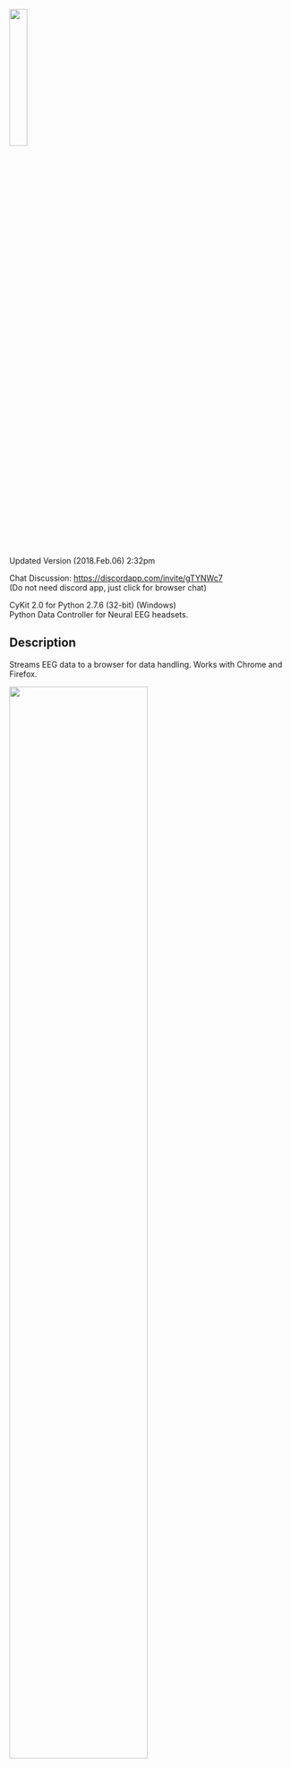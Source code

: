 <img src="https://github.com/CymatiCorp/CyKITv2/blob/gitImages/git-Images/CyKITv2.png" width=25% height=25% ><br>
Updated Version (2018.Feb.06) 2:32pm


Chat Discussion:
https://discordapp.com/invite/gTYNWc7 <br>
(Do not need discord app, just click for browser chat)

CyKit 2.0 for Python 2.7.6 (32-bit) (Windows) <br>
Python Data Controller for Neural EEG headsets.

Description
-----------
Streams EEG data to a browser for data handling.
Works with Chrome and Firefox.

<img src="https://github.com/CymatiCorp/CyKITv2/blob/gitImages/git-Images/CyKITpreview.png" width=70% height=70% ><br><br>

Requirements
------------
* Windows
* Python 2.7.6
* 32-bit version of Python

```
pycrypto 2.6.1 (32-bit) and pywinusb 0.4.1 are now included into this repository.
(No installation necessary. Simply extract this repository to a folder and run.
see below for usage details.)
```


Usage
-----

<img src="https://github.com/CymatiCorp/CyKITv2/blob/gitImages/git-Images/helpFile.png" width=70% height=70% ><br>

```
example 1.
python.exe CyKITv2.py 127.0.0.1 18675 2

example 2.
python.exe CyKITv2.py 127.0.0.1 15309 4 info

example 3.
python.exe CyKITv2.py 127.0.0.1 12991 6 info+confirm
```

* Open a browser. (Firefox/Chrome)
* Open Web Document in project: /Web/CyKITv2.html
* Enter localhost and listen port used to run CyKITv2.py
* Press "Connect"


Optional Flags
--------------
<img src="https://github.com/CymatiCorp/CyKITv2/blob/gitImages/git-Images/help1.png" width=40% height=40% ><br>
'confirm' flag enabled, lets you manually confirm what device to use.

<img src="https://github.com/CymatiCorp/CyKITv2/blob/gitImages/git-Images/help2.png" width=70% height=70% ><br>
'info' flag enabled. View additional product information about your
usb devices.

<img src="https://github.com/CymatiCorp/CyKITv2/blob/gitImages/git-Images/help4.png" width=70% height=70% ><br>
'nocounter' flag enabled. The first 2 bytes (and delimiters) are not included<br>
in the output data. May be useful for formatting data for other applications.


Features
--------

* Uses Python threading.
* Able to connect locally to localhost. (no need for http servers)
* Scrolling
* Able to make use of EEG data via javascript.
* EEG graphing.
* Masking (Advanced feature lets you manipulate data functions in real-time)
* Streams to any program via TCP stream.
* EEG logging. Can display in Emotiv programs.

Note: Does not currently stream to openvibe. <br>


Bluetooth Support
-----------------
<img src="https://github.com/CymatiCorp/CyKITv2/blob/gitImages/git-Images/btle_win.png" width=80% height=80% ><br>

Currently CyKIT does not have bluetooth support integrated into it. However we can direct you to the
resources that incorporate bluetooth for Emotiv. Because Emotiv devices uses Bluetooth LE, which is not
natively supported in Windows 7 or below. It can only be run on Windows 8 or 10, which supports BTLE. 
Special Thanks to CaptainSmiley for creating this Bluetooth port:

![Bluetooth Development](https://github.com/CymatiCorp/CyKITv2/blob/gitImages/Documentation/Bluetooth_Development-Epoc.pdf) <br>
![Bluetooth Application](https://github.com/CymatiCorp/CyKITv2/blob/gitImages/Bluetooth/emotivBT.zip) <br>


OpenViBE Support
----------------
![OpenViBE Setup](https://github.com/CymatiCorp/CyKITv2/blob/gitImages/Documentation/OpenViBE.md)


Beta
----

Gyro Data --- Coming Soon.  <br><br>
Note: Switching to Gyro-mode may cause EEG to stop displaying.  <br>
Refresh the browser if this occurs. <br>

* Feel free to offer comments and suggests via Issues, for further <br>
information check our Discord server.  Submit new push requests,  <br>
if you have something to contribute. <br>
